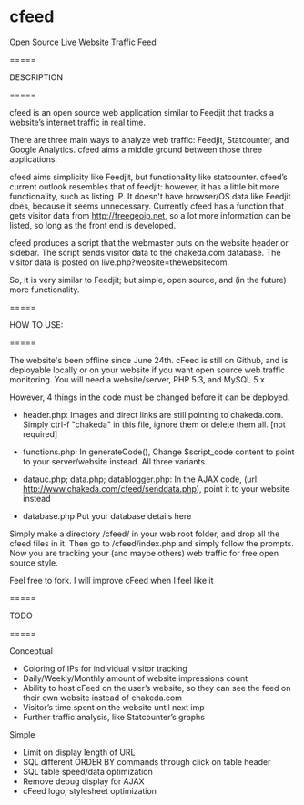 cfeed
=====

Open Source Live Website Traffic Feed

=====

DESCRIPTION

=====

cfeed is an open source web application similar to Feedjit that tracks a website’s internet traffic in real time. 

There are three main ways to analyze web traffic: Feedjit, Statcounter, and Google Analytics. cfeed aims a middle ground between those three applications. 

cfeed aims simplicity like Feedjit, but functionality like statcounter. cfeed’s current outlook resembles that of feedjit: however, it has a little bit more functionality, such as listing IP. It doesn't have browser/OS data like Feedjit does, because it seems unnecessary. Currently cfeed has a function that gets visitor data from http://freegeoip.net, so a lot more information can be listed, so long as the front end is developed. 

cfeed produces a script that the webmaster puts on the website header or sidebar. The script sends visitor data to the chakeda.com database. The visitor data is posted on live.php?website=thewebsitecom. 

So, it is very similar to Feedjit; but simple, open source, and (in the future) more functionality. 

=====

HOW TO USE:

=====

The website's been offline since June 24th. cFeed is still on Github, and is deployable locally or on your website if you want open source web traffic monitoring. You will need a website/server, PHP 5.3, and MySQL 5.x

However, 4 things in the code must be changed before it can be deployed.

- header.php:
Images and direct links are still pointing to chakeda.com. Simply ctrl-f "chakeda" in this file, ignore them or delete them all. [not required]

- functions.php:
In generateCode(), Change $script_code content to point to your server/website instead. All three variants.

- datauc.php; data.php; datablogger.php:
In the AJAX code, (url: http://www.chakeda.com/cfeed/senddata.php), point it to your website instead

- database.php
Put your database details here

Simply make a directory /cfeed/ in your web root folder, and drop all the cfeed files in it. Then go to /cfeed/index.php and simply follow the prompts. Now you are tracking your (and maybe others) web traffic for free open source style.

Feel free to fork. I will improve cFeed when I feel like it


=====

TODO

=====

Conceptual
 - Coloring of IPs for individual visitor tracking
 - Daily/Weekly/Monthly amount of website impressions count
 - Ability to host cFeed on the user’s website, so they can see the feed on their own website instead of chakeda.com
 - Visitor’s time spent on the website until next imp
 - Further traffic analysis, like Statcounter’s graphs

Simple
 - Limit on display length of URL 
 - SQL different ORDER BY commands through click on table header
 - SQL table speed/data optimization
 - Remove debug display for AJAX
 - cFeed logo, stylesheet optimization
